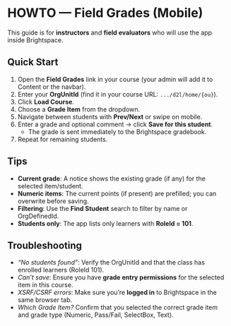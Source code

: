 # HOWTO — Field Grades (Mobile)

This guide is for **instructors** and **field evaluators** who will use the app inside Brightspace.

## Quick Start
1. Open the **Field Grades** link in your course (your admin will add it to Content or the navbar).
2. Enter your **OrgUnitId** (find it in your course URL: `.../d2l/home/{ou}`).
3. Click **Load Course**.
4. Choose a **Grade Item** from the dropdown.
5. Navigate between students with **Prev/Next** or swipe on mobile.
6. Enter a grade and optional comment → click **Save for this student**.
   - The grade is sent immediately to the Brightspace gradebook.
7. Repeat for remaining students.

## Tips
- **Current grade**: A notice shows the existing grade (if any) for the selected item/student.
- **Numeric items**: The current points (if present) are prefilled; you can overwrite before saving.
- **Filtering**: Use the **Find Student** search to filter by name or OrgDefinedId.
- **Students only**: The app lists only learners with **RoleId = 101**.

## Troubleshooting
- *“No students found”*: Verify the OrgUnitId and that the class has enrolled learners (RoleId 101).
- *Can’t save*: Ensure you have **grade entry permissions** for the selected item in this course.
- *XSRF/CSRF errors*: Make sure you’re **logged in** to Brightspace in the same browser tab.
- *Which Grade Item?* Confirm that you selected the correct grade item and grade type (Numeric, Pass/Fail, SelectBox, Text).
